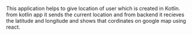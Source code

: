 This application helps to give location of user which is created in Kotlin. from kotlin app it sends the current location and from backend it recieves the latitude and longitude and shows that cordinates on google map using react.

